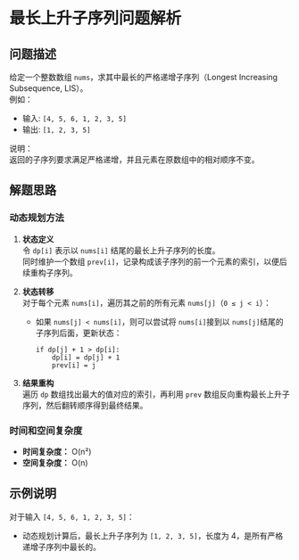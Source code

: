 # 最长上升子序列问题解析

## 问题描述
给定一个整数数组 `nums`，求其中最长的严格递增子序列（Longest Increasing Subsequence, LIS）。  
例如：
- 输入: `[4, 5, 6, 1, 2, 3, 5]`
- 输出: `[1, 2, 3, 5]`

说明：  
返回的子序列要求满足严格递增，并且元素在原数组中的相对顺序不变。

## 解题思路

### 动态规划方法
1. **状态定义**  
   令 `dp[i]` 表示以 `nums[i]` 结尾的最长上升子序列的长度。  
   同时维护一个数组 `prev[i]`，记录构成该子序列的前一个元素的索引，以便后续重构子序列。

2. **状态转移**  
   对于每个元素 `nums[i]`，遍历其之前的所有元素 `nums[j]`（`0 ≤ j < i`）：  
   - 如果 `nums[j] < nums[i]`，则可以尝试将 `nums[i]`接到以 `nums[j]`结尾的子序列后面，更新状态：  
     ```
     if dp[j] + 1 > dp[i]:
         dp[i] = dp[j] + 1
         prev[i] = j
     ```
     
3. **结果重构**  
   遍历 `dp` 数组找出最大的值对应的索引，再利用 `prev` 数组反向重构最长上升子序列，然后翻转顺序得到最终结果。

### 时间和空间复杂度
- **时间复杂度：** O(n²)
- **空间复杂度：** O(n)

## 示例说明
对于输入 `[4, 5, 6, 1, 2, 3, 5]`：
- 动态规划计算后，最长上升子序列为 `[1, 2, 3, 5]`，长度为 4，是所有严格递增子序列中最长的。 